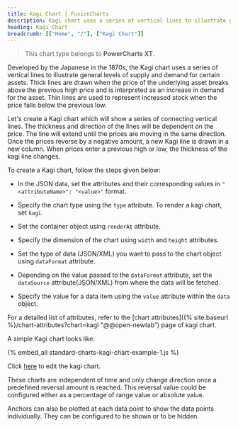 ```yaml
---
title: Kagi Chart | FusionCharts
description: Kagi chart uses a series of vertical lines to illustrate general levels of supply and demand for certain assets. These charts are independent of time
heading: Kagi Chart
breadcrumb: [["Home", "/"], ["Kagi Chart"]]
---
```


> This chart type belongs to **PowerCharts XT**.

Developed by the Japanese in the 1870s, the Kagi chart uses a series of vertical lines to illustrate general levels of supply and demand for certain assets. Thick lines are drawn when the price of the underlying asset breaks above the previous high price and is interpreted as an increase in demand for the asset. Thin lines are used to represent increased stock when the price falls below the previous low.

Let's create a Kagi chart which will show a series of connecting vertical lines. The thickness and direction of the lines will be dependent on the price. The line will extend until the prices are moving in the same direction. Once the prices reverse by a negative amount, a new Kagi line is drawn in a new column. When prices enter a previous high or low, the thickness of the kagi line changes.

To create a Kagi chart, follow the steps given below:

* In the JSON data, set the attributes and their corresponding values in `"<attributeName>": "<value>"` format.

* Specify the chart type using the `type` attribute. To render a kagi chart, set `kagi`.

* Set the container object using `renderAt` attribute.

* Specify the dimension of the chart using `width` and `height` attributes.

* Set the type of data (JSON/XML) you want to pass to the chart object using `dataFormat` attribute.

* Depending on the value passed to the `dataFormat` attribute, set the `dataSource` attribute(JSON/XML) from where the data will be fetched.

* Specify the value for a data item using the `value` attribute within the `data` object.

For a detailed list of attributes, refer to the [chart attributes]({% site.baseurl %}/chart-attributes?chart=kagi "@@open-newtab") page of kagi chart.

A simple Kagi chart looks like:

{% embed_all standard-charts-kagi-chart-example-1.js %}

Click [here](http://jsfiddle.net/fusioncharts/JRZ36/ "@@open-newtab") to edit the kagi chart.

These charts are independent of time and only change direction once a predefined reversal amount is reached. This reversal value could be configured either as a percentage of range value or absolute value.

Anchors can also be plotted at each data point to show the data points individually. They can be configured to be shown or to be hidden.